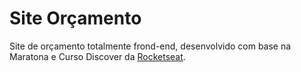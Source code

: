 # Site Orçamento
Site de orçamento totalmente frond-end, desenvolvido com base na Maratona e Curso Discover da [Rocketseat](https://app.rocketseat.com.br).
